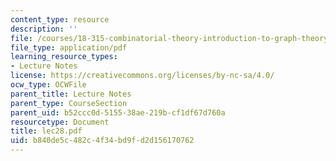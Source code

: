 ```yaml
---
content_type: resource
description: ''
file: /courses/18-315-combinatorial-theory-introduction-to-graph-theory-extremal-and-enumerative-combinatorics-spring-2005/b840de5c482c4f34bd9fd2d156170762_lec28.pdf
file_type: application/pdf
learning_resource_types:
- Lecture Notes
license: https://creativecommons.org/licenses/by-nc-sa/4.0/
ocw_type: OCWFile
parent_title: Lecture Notes
parent_type: CourseSection
parent_uid: b52ccc0d-5155-38ae-219b-cf1df67d760a
resourcetype: Document
title: lec28.pdf
uid: b840de5c-482c-4f34-bd9f-d2d156170762
---
```

